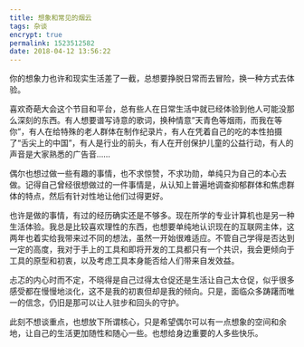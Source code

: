 ```yaml
---
title: 想象和常见的烟云
tags: 杂谈
encrypt: true
permalink: 1523512582
date: 2018-04-12 13:56:22
---
```

你的想象力也许和现实生活差了一截，总想要挣脱日常而去冒险，换一种方式去体验。
<!--more-->
喜欢奇葩大会这个节目和平台，总有些人在日常生活中就已经体验到他人可能没那么深刻的东西。有人想要谱写诗意的歌词，换种情意”天青色等烟雨，而我在等你”，有人在给特殊的老人群体在制作纪录片，有人在凭着自己的吃的本性拍摄了“舌尖上的中国”，有人是行业的前头，有人在开创保护儿童的公益行动，有人的声音是大家熟悉的广告音……

偶尔也想过做一些有趣的事情，也不求惊赞，不求功勋，单纯只为自己的本心去做。记得自己曾经很想做过的一件事情是，从认知上普遍地调查抑郁群体和焦虑群体的特点，然后有针对性地让他们过得更好。

也许是做的事情，有过的经历确实还是不够多。现在所学的专业计算机也是另一种生活体验。我总是比较喜欢理性的东西，也想要单纯地认识现在的互联网主体，这两年也着实给我带来过不同的想法，虽然一开始很难适应。不管自己学得是否达到一定的高度，我对于手上的工具和即将开发的工具都只有一个共识，我会更倾向于工具的原型和初衷，以及考虑工具本身能否给人们带来自发效益。

忐忑的内心时而不定，不晓得是自己过得太仓促还是生活让自己太仓促，似乎很多感受都在慢慢地淡化，这不是我的初衷但却是我的倾向。只是，面临众多踌躇而唯一的信念，仍旧是那可以让人驻步和回头的守护。

此刻不想谈重点，也想放下所谓核心，只是希望偶尔可以有一点想象的空间和余地，让自己的生活更加随性和随心一些。也想给身边重要的人多些快乐。
